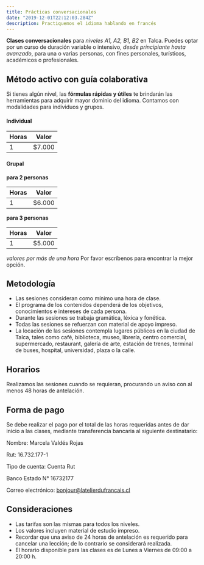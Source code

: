 ```yaml
---
title: Prácticas conversacionales
date: "2019-12-01T22:12:03.284Z"
description: Practiquemos el idioma hablando en francés
---
```


**Clases conversacionales** para *niveles A1, A2, B1, B2* en Talca.
Puedes optar por un curso de duración variable o intensivo, *desde principiante hasta avanzado*, para una o varias personas, con fines personales, turísticos, académicos o profesionales.

## Método activo con guía colaborativa

Si tienes algún nivel, las **fórmulas rápidas y útiles** te brindarán las herramientas para adquirir mayor dominio del idioma. Contamos con modalidades para individuos y grupos.

#### Individual

|Horas|Valor|
|---|---|
|1 | $7.000 |

#### Grupal

**para 2 personas**

| Horas | Valor |
| ------ | ------ |
| 1 | $6.000 |

**para 3 personas**

| Horas | Valor |
| ------ | ------ |
| 1 | $5.000 |

*valores por más de una hora*
Por favor escríbenos para encontrar la mejor opción.

## Metodología

- Las sesiones consideran como mínimo una hora de clase.
- El programa de los contenidos dependerá de los objetivos, conocimientos e intereses de cada persona.
- Durante las sesiones se trabaja gramática, léxica y fonética.
- Todas las sesiones se refuerzan con material de apoyo impreso.
- La locación de las sesiones contempla lugares públicos en la ciudad de Talca, tales como café, biblioteca, museo, librería, centro comercial, supermercado, restaurant, galería de arte, estación de trenes, terminal de buses, hospital, universidad, plaza o la calle.

## Horarios

Realizamos las sesiones cuando se requieran, procurando un aviso con al menos 48 horas de antelación.

## Forma de pago

Se debe realizar el pago por el total de las horas requeridas antes de dar inicio a las clases, mediante transferencia bancaria al siguiente destinatario:

Nombre: Marcela Valdés Rojas

Rut: 16.732.177-1

Tipo de cuenta: Cuenta Rut

Banco Estado N° 16732177

Correo electrónico: bonjour@latelierdufrancais.cl

## Consideraciones

- Las tarifas son las mismas para todos los niveles.
- Los valores incluyen material de estudio impreso.
- Recordar que una aviso de 24 horas de antelación es requerido para cancelar una lección; de lo contrario se considerará realizada.
- El horario disponible para las clases es de Lunes a Viernes de 09:00 a 20:00 h.
